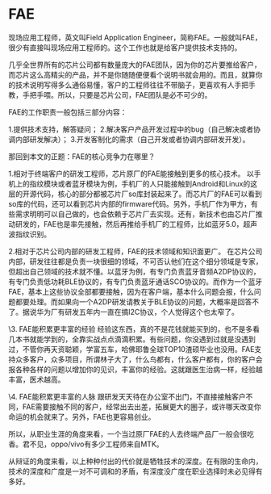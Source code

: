 # FAE

现场应用工程师，英文叫Field Application Engineer，简称FAE。一般就叫FAE，很少有直接叫现场应用工程师的。这个工作也就是给客户提供技术支持的。

几乎全世界所有的芯片公司都有数量庞大的FAE团队，因为你的芯片要推给客户，而芯片这么高精尖的产品，并不是你随随便便看个说明书就会用的。而且，就算你的技术说明写得多么通俗易懂，客户的工程师往往不带脑子，更喜欢有人手把手教，手把手喂。所以，只要是芯片公司，FAE团队是必不可少的。

FAE的工作职责一般包括三部分内容：

1.提供技术支持，解答疑问；
2.解决客户产品开发过程中的bug（自己解决或者协调内部研发解决）；
3.开发客制化的需求（自己开发或者协调内部研发开发）。

那回到本文的正题：FAE的核心竞争力在哪里？

1.相对于终端客户的研发工程师，芯片原厂的FAE能接触到更多的核心技术。
以手机上的指纹模块或者蓝牙模块为例，手机厂的人只能接触到Android和Linux的这层的开源代码，核心的部分都被芯片厂so库封装起来了。而芯片厂的FAE可以看到so库的代码，还可以看到芯片内部的firmware代码。另外，手机厂作为甲方，有些需求明明可以自己做的，也会依赖于芯片厂去实现。还有，新技术也由芯片厂推动研发的，FAE也是率先接触，然后再推给手机厂的工程师，比如蓝牙5.0，超声波指纹识别。

2.相对于芯片公司内部的研发工程师，FAE的技术领域和知识面更广。
在芯片公司内部，研发往往都是负责一块很细的领域，不可否认他们在这个细分领域是专家，但超出自己领域的技术就不懂。以蓝牙为例，有专门负责蓝牙音频A2DP协议的，有专门负责低功耗BLE协议的，有专门负责蓝牙通话SCO协议的。而作为一个蓝牙FAE，基本上这些协议全部都要接触，因为在客户端，基本什么问题会报，什么问题都要处理。而如果向一个A2DP研发请教关于BLE协议的问题，大概率是回答不了。据说华为厂有研发五年内一直在搞I2C协议，个人觉得这个也太窄了。

\3. FAE能积累更丰富的经验
经验这东西，真的不是花钱就能买到的，也不是多看几本书就能学到的，全靠实战点点滴滴积累。有些问题，你没遇到过就是没遇到过，不管你再天资聪颖，学富五车，哈佛耶鲁全球TOP10渣硕毕业也没用。FAE支持众多客户，众多项目，所谓林子大了，什么鸟都有，什么客户都有，你的客户会报各种各样的问题以增加你的见识，丰富你的经验。这就跟医生治病一样，经验越丰富，医术越高。

\4. FAE能积累更丰富的人脉
跟研发天天待在办公室不出门，不直接接触客户不同，FAE需要接触不同的客户，经常出去出差，拓展更大的圈子，或许哪天改变你命运的机会就来了。另外，FAE也更容易创业。

所以，从职业生涯的角度来看，一个当过原厂FAE的人去终端产品厂一般会很吃香。君不见，oppo/vivo有多少工程师来自MTK。

从辩证的角度来看，以上种种付出的代价就是牺牲技术的深度。在有限的生命内，技术的深度和广度是一对不可调和的矛盾，有深度没广度在职业选择时未必见得有多好。
